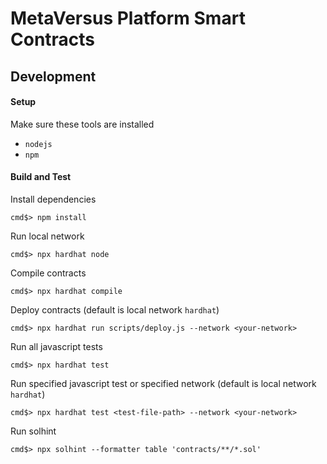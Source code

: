 # MetaVersus Platform Smart Contracts


## Development

#### Setup

Make sure these tools are installed

- `nodejs`
- `npm`

#### Build and Test

Install dependencies

```console
cmd$> npm install
```

Run local network

```console
cmd$> npx hardhat node
```

Compile contracts

```console
cmd$> npx hardhat compile
```

Deploy contracts (default is local network `hardhat`)

```console
cmd$> npx hardhat run scripts/deploy.js --network <your-network>
```

Run all javascript tests

```console
cmd$> npx hardhat test
```

Run specified javascript test or specified network (default is local network `hardhat`)

```console
cmd$> npx hardhat test <test-file-path> --network <your-network>
```

Run solhint

```console
cmd$> npx solhint --formatter table 'contracts/**/*.sol'
```
